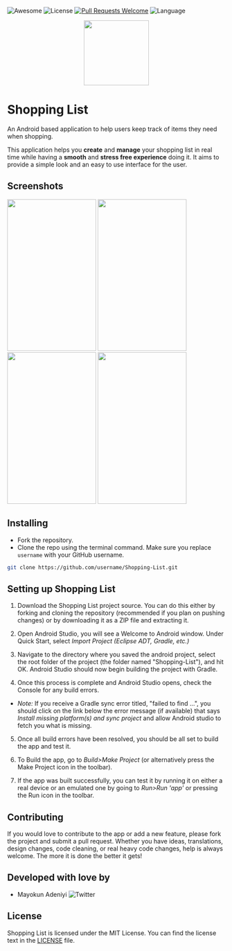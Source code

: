 ![Awesome](https://cdn.rawgit.com/sindresorhus/awesome/d7305f38d29fed78fa85652e3a63e154dd8e8829/media/badge.svg) ![License](https://img.shields.io/github/license/mayokunthefirst/Shopping-List.svg)  [![Pull Requests Welcome](https://img.shields.io/badge/PRs-welcome-red.svg?style=flat)](http://makeapullrequest.com)  ![Language](https://img.shields.io/github/languages/top/mayokunthefirst/shopping-list.svg)
<p align="center"><a href="https://github.com/mayokunthefirst/Shopping-List"><img src="https://user-images.githubusercontent.com/29807085/57045254-ebcb2800-6c64-11e9-9b89-82b4a0ccc257.png" width="150"></a></p> 

# Shopping List
An Android based application to help users keep track of items they need when shopping. 


This application helps you **create** and **manage** your shopping list in real time while having a **smooth** and **stress free experience** doing it. It aims to provide a simple look and an easy to use interface for the user.


## Screenshots
<p><a href="https://github.com/mayokunthefirst/Shopping-List"><img src="https://user-images.githubusercontent.com/29807085/57063312-ba7d4700-6cba-11e9-904f-1dd736520657.jpg" width="205" height="350"></a> <a href="https://github.com/mayokunthefirst/Shopping-List"><img src="https://user-images.githubusercontent.com/29807085/57028404-ee168d80-6c36-11e9-8455-aee2003e15d1.jpg" width="205" height="350"></a> <a href="https://github.com/mayokunthefirst/Shopping-List"><img src="https://user-images.githubusercontent.com/29807085/57028466-13a39700-6c37-11e9-9ec2-bccb714204c2.jpg" width="205" height="350"></a> <a href="https://github.com/mayokunthefirst/Shopping-List"><img src="https://user-images.githubusercontent.com/29807085/57028532-3fbf1800-6c37-11e9-8828-8f3cc0295c14.jpg" width="205" height="350"></a></p>


## Installing

- Fork the repository. 
- Clone the repo using the terminal command. Make sure you replace `username` with your GitHub username.
```bash
git clone https://github.com/username/Shopping-List.git 
```


## Setting up Shopping List

1. Download the Shopping List project source. You can do this either by forking and cloning the repository (recommended if you plan on pushing changes) or by downloading it as a ZIP file and extracting it.

2. Open Android Studio, you will see a Welcome to Android window. Under Quick Start, select _Import Project (Eclipse ADT, Gradle, etc.)_

3. Navigate to the directory where you saved the android project, select the root folder of the project (the folder named "Shopping-List"), and hit OK. Android Studio should now begin building the project with Gradle.

4. Once this process is complete and Android Studio opens, check the Console for any build errors.

  - _Note:_ If you receive a Gradle sync error titled, "failed to find ...", you should click on the link below the error message (if available) that says _Install missing platform(s) and sync project_ and allow Android studio to fetch you what is missing.

5. Once all build errors have been resolved, you should be all set to build the app and test it.

6. To Build the app, go to _Build>Make Project_ (or alternatively press the Make Project icon in the toolbar).

7. If the app was built successfully, you can test it by running it on either a real device or an emulated one by going to _Run>Run 'app'_ or pressing the Run icon in the toolbar.


## Contributing

If you would love to contribute to the app or add a new feature, please fork the project and submit a pull request. Whether you have ideas, translations, design changes, code cleaning, or real heavy code changes, help is always welcome. The more it is done the better it gets!


## Developed with love by

* Mayokun Adeniyi   ![Twitter](https://img.shields.io/twitter/follow/mayokunadeniyi.svg?style=social)


## License

Shopping List is licensed under the MIT License. You can find the license text in the [LICENSE](https://github.com/mayokunthefirst/Shopping-List/blob/master/LICENSE) file.
